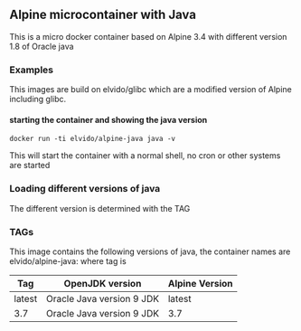 ## Alpine microcontainer with Java

This is a micro docker container based on Alpine 3.4 with different version 1.8 of Oracle java

### Examples

This images are build on elvido/glibc which are a modified version of Alpine including glibc.

#### starting the container and showing the java version

	docker run -ti elvido/alpine-java java -v

This will start the container with a normal shell, no cron or other systems are started

### Loading different versions of java

The different version is determined with the TAG 

### TAGs

This image contains the following versions of java, the container names are
elvido/alpine-java:<tag> where tag is

| Tag    | OpenJDK version             | Alpine Version |
| ------ | ----------------------------| ---------------|
| latest |  Oracle Java version 9 JDK  | latest         |
| 3.7    |  Oracle Java version 9 JDK  | 3.7            |

